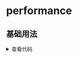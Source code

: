 <script setup>
import Index from './index.vue'
</script>

# performance

<ClientOnly>
  <description :tagNameList="['浏览器']" description="获取当前页面在加载和使用期间发生各种事件的性能计时信息" /> 
</ClientOnly>

## 基础用法
<ClientOnly>
  <Index />
</ClientOnly>
<details>

<summary>查看代码</summary>

<<< @/utils/performance/index.vue

</details>
